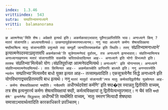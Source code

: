 ```yaml
---
index:  1.3.46
vrittiindex:  543
sutra:  सम्प्रतिभ्यामनाध्याने
vritti:  balamanorama 
---
```


`ज्ञ आत्मनेपद'मिति शेषः। अवेक्षते इत्यर्थ इति। अकर्मकत्वाऽभावात् पूर्वेणाऽप्राप्तिरिति भावः। अनाध्याने किम् ? मातरं संजानाति। आध्यायतीत्यर्थः। उत्कण्ठापूर्वकंस्मरणमाध्यानम्। ननु यदा आध्याने कर्मणः शेषत्वविवक्षया षष्ठीमाश्रित्य मातुः संजानातीति प्रयुज्यते तदा सम्पूर्वो जानातिरयमकर्मक इति स्थितिः। ततर् `संप्रतिभ्यामनाध्याने' इत्यात्मनेपदस्याऽप्रवृत्तावपि `अकर्मकाच्चे'ति सूत्रेणात्मनेपदं दुर्वारम्, तत्र अनाध्याने इत्यभावात्। संप्रतिभ्यामित्यत्र अनाध्यानग्रहणस्य मतारं संजानातीति सकर्मके चरितार्थत्वादित्यत आह-- अनाध्याने इति योगो विभज्यते इति। ततश्च `संप्रतिभ्या'मित्येको योगः।संप्रतिपूर्वाज्ज्ञ आत्मनेपदमित्यर्थः। `अनाध्याने' इति योगान्तरम्। अनाध्याने संप्रतिभ्यामात्मनेपदमित्यर्थ-। ततः किमित्यत आह-- अकर्मकाच्चेति प्राप्तिरपि बाध्यते इति। ननु अनन्तरस्येति न्यायेन `सम्प्रतिभ्या'मित्यस्यैव बाधो युक्त इत्यत आह-- तत्सामथ्र्यादिति। एकसूत्रत्वेनैव सिद्धे अनाध्याने इति योगविभागाद्व्यवहितस्यापि बाध इत्यर्थः। ननु `मातरं मातुर्वा संजानाती'त्यत्र मातुः कर्मत्वाद्द्वितीयैव युक्तेत्यत आह-- कर्मणः शेषत्वविवक्षायां षष्ठीति। नचैवमपि `अधीगर्थदयेशां कर्मणि' इति षष्ठ�एव स्यान्नतु द्वितीयेति वाच्यम्, तत्र शेष इत्यनुवर्त्त्य कर्मणः शेषत्वविवक्षायां षष्ठी, कर्मत्वविवक्षायां तु द्वितीयेत्यभ्युपगमात्। न चैवं सति `षष्ठी शेषे' इत्यनेनैव सिद्धत्वात् `अधीगर्थे'ति व्यर्थमिति वाच्यम्, `मातुः स्मरण'मित्यादौ शेषष्ठ्याः समासाऽभावार्थत्वादिति कारकाधिकारे प्रपञ्चितम्। 


